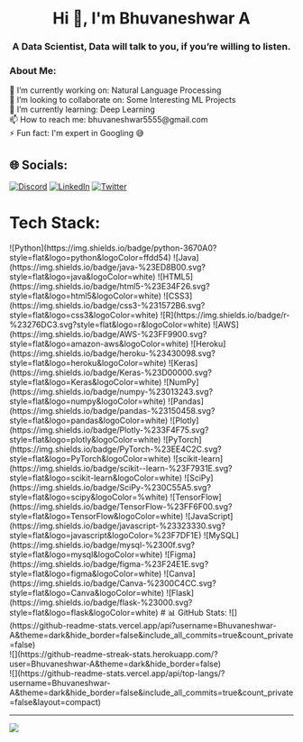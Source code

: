 <h1 align="center">Hi 👋, I'm Bhuvaneshwar A</h1>
<h3 align="center">A Data Scientist, Data will talk to you, if you’re willing to listen.</h3>

<h3>About Me: </h3>
🔭 I’m currently working on: Natural Language Processing<br>👯 I’m looking to collaborate on: Some Interesting ML Projects<br>🌱 I’m currently learning: Deep Learning<br>📫 How to reach me: bhuvaneshwar5555@gmail.com<br>⚡ Fun fact: I'm expert in Googling 😅


## 🌐 Socials:
[![Discord](https://img.shields.io/badge/Discord-%237289DA.svg?logo=discord&logoColor=white)](https://discord.gg/#1246) [![LinkedIn](https://img.shields.io/badge/LinkedIn-%230077B5.svg?logo=linkedin&logoColor=white)](https://linkedin.com/in/https://www.linkedin.com/in/bhuvaneshwar-ai) [![Twitter](https://img.shields.io/badge/Twitter-%231DA1F2.svg?logo=Twitter&logoColor=white)](https://twitter.com/https://twitter.com/smartbhuvii) 

<h1>Tech Stack: </h3>
![Python](https://img.shields.io/badge/python-3670A0?style=flat&logo=python&logoColor=ffdd54) ![Java](https://img.shields.io/badge/java-%23ED8B00.svg?style=flat&logo=java&logoColor=white) ![HTML5](https://img.shields.io/badge/html5-%23E34F26.svg?style=flat&logo=html5&logoColor=white) ![CSS3](https://img.shields.io/badge/css3-%231572B6.svg?style=flat&logo=css3&logoColor=white) ![R](https://img.shields.io/badge/r-%23276DC3.svg?style=flat&logo=r&logoColor=white) ![AWS](https://img.shields.io/badge/AWS-%23FF9900.svg?style=flat&logo=amazon-aws&logoColor=white) ![Heroku](https://img.shields.io/badge/heroku-%23430098.svg?style=flat&logo=heroku&logoColor=white) ![Keras](https://img.shields.io/badge/Keras-%23D00000.svg?style=flat&logo=Keras&logoColor=white) ![NumPy](https://img.shields.io/badge/numpy-%23013243.svg?style=flat&logo=numpy&logoColor=white) ![Pandas](https://img.shields.io/badge/pandas-%23150458.svg?style=flat&logo=pandas&logoColor=white) ![Plotly](https://img.shields.io/badge/Plotly-%233F4F75.svg?style=flat&logo=plotly&logoColor=white) ![PyTorch](https://img.shields.io/badge/PyTorch-%23EE4C2C.svg?style=flat&logo=PyTorch&logoColor=white) ![scikit-learn](https://img.shields.io/badge/scikit--learn-%23F7931E.svg?style=flat&logo=scikit-learn&logoColor=white) ![SciPy](https://img.shields.io/badge/SciPy-%230C55A5.svg?style=flat&logo=scipy&logoColor=%white) ![TensorFlow](https://img.shields.io/badge/TensorFlow-%23FF6F00.svg?style=flat&logo=TensorFlow&logoColor=white) ![JavaScript](https://img.shields.io/badge/javascript-%23323330.svg?style=flat&logo=javascript&logoColor=%23F7DF1E) ![MySQL](https://img.shields.io/badge/mysql-%2300f.svg?style=flat&logo=mysql&logoColor=white) 	![Figma](https://img.shields.io/badge/figma-%23F24E1E.svg?style=flat&logo=figma&logoColor=white) ![Canva](https://img.shields.io/badge/Canva-%2300C4CC.svg?style=flat&logo=Canva&logoColor=white) ![Flask](https://img.shields.io/badge/flask-%23000.svg?style=flat&logo=flask&logoColor=white)
# 📊 GitHub Stats:
![](https://github-readme-stats.vercel.app/api?username=Bhuvaneshwar-A&theme=dark&hide_border=false&include_all_commits=true&count_private=false)<br/>
![](https://github-readme-streak-stats.herokuapp.com/?user=Bhuvaneshwar-A&theme=dark&hide_border=false)<br/>
![](https://github-readme-stats.vercel.app/api/top-langs/?username=Bhuvaneshwar-A&theme=dark&hide_border=false&include_all_commits=true&count_private=false&layout=compact)

---
[![](https://visitcount.itsvg.in/api?id=Bhuvaneshwar-A&icon=0&color=0)](https://visitcount.itsvg.in)

<!-- Proudly created with GPRM ( https://gprm.itsvg.in ) -->
